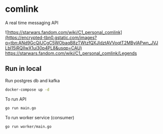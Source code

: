 # comlink

A real time messaging API

![https://starwars.fandom.com/wiki/C1_personal_comlink](https://encrypted-tbn0.gstatic.com/images?q=tbn:ANd9GcQiUCgC5WObaqB8zTWtzfQXJIdztAVVoqtT2MBylAPwn_JVJLbl15iRQIIwX1ui30p4PL8&usqp=CAU)
https://starwars.fandom.com/wiki/C1_personal_comlink/Legends

## Run in local

Run postgres db and kafka
```bash
docker-compose up -d
```

To run API
```bash
go run main.go
```

To run worker service (consumer)

```bash
go run worker/main.go
```
